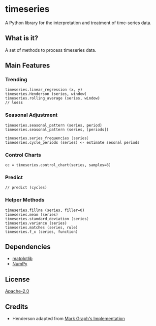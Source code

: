 # timeseries

A Python library for the interpretation and treatment of time-series data.

## What is it?

A set of methods to process timeseries data.

## Main Features

### Trending
~~~~
timeseries.linear_regression (x, y)
timeseries.Henderson (series, window)
timeseries.rolling_average (series, window)
// loess
~~~~

### Seasonal Adjustment
~~~~
timeseries.seasonal_pattern (series, period)
timeseries.seasonal_pattern (series, [periods])

timeseries.series_frequencies (series)
timeseries.cycle_periods (series) <- estimate sesonal periods
~~~~

### Control Charts
~~~~
cc = timeseries.control_chart(series, samples=8)
~~~~

### Predict
~~~~
// predict (cycles)
~~~~

### Helper Methods
~~~~
timeseries.fillna (series, filler=0)
timeseries.mean (series)
timeseries.standard_deviation (series)
timeseries.variance (series)
timeseries.matches (series, rule)
timeseries.f_x (series, function)
~~~~

## Dependencies
- [matplotlib](https://matplotlib.org/)
- [NumPy](https://www.numpy.org)

## License
[Apache-2.0](LICENSE)

## Credits
- Henderson adapted from [Mark Graph's Implementation](https://markthegraph.blogspot.com/2014/06/henderson-moving-average.html) 
